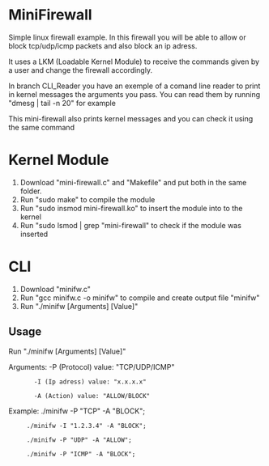 # MiniFirewall
Simple linux firewall example. In this firewall you will be able to allow or block tcp/udp/icmp packets and also block an ip adress.

It uses a LKM (Loadable Kernel Module) to receive the commands given by a user and change the firewall accordingly.

In branch CLI_Reader you have an exemple of a comand line reader to print in kernel messages the arguments you pass. You can read them by running "dmesg | tail -n 20" for example

This mini-firewall also prints kernel messages and you can check it using the same command

# Kernel Module

1. Download "mini-firewall.c" and "Makefile" and put both in the same folder.
2. Run "sudo make" to compile the module
3. Run "sudo insmod mini-firewall.ko" to insert the module into to the kernel
4. Run "sudo lsmod | grep "mini-firewall" to check if the module was inserted

# CLI 

1. Download "minifw.c"
2. Run "gcc minifw.c -o minifw" to compile and create output file "minifw"
3. Run "./minifw [Arguments] [Value]"

##  Usage

Run "./minifw [Arguments] [Value]"

Arguments: -P (Protocol) value: "TCP/UDP/ICMP" 

           -I (Ip adress) value: "x.x.x.x"
           
           -A (Action) value: "ALLOW/BLOCK"

Example: ./minifw -P "TCP" -A "BLOCK";

         ./minifw -I "1.2.3.4" -A "BLOCK";
         
         ./minifw -P "UDP" -A "ALLOW";
         
         ./minifw -P "ICMP" -A "BLOCK";

